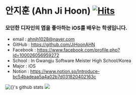 
# 안지훈 (Ahn Ji Hoon) [![Hits](https://hits.seeyoufarm.com/api/count/incr/badge.svg?url=https%3A%2F%2Fgithub.com%2FJiHoonAHN&count_bg=%2379C83D&title_bg=%23555555&icon=&icon_color=%23E7E7E7&title=hits&edge_flat=false)](https://hits.seeyoufarm.com)

### 모던한 디자인의 앱을 좋아하는 iOS를 배우는 학생입니다.
- email : ahnjh1028@naver.com
- GitHub : https://github.com/JiHoonAHN
- Facebook : https://www.facebook.com/profile.php?id=100026056959272
- School : In Gwangju Software Meister High School/Korea
- Major : iOS
- Notion : https://www.notion.so/Introduce-bc54badeaa5a4a02b7d031820402163c



![{}'s github stats](https://github-readme-stats.vercel.app/api?username=JiHoonAHN&show_icons=true&&theme=dark)
<a href="https://github.com/JiHoonAHN">
  <img src="https://github-readme-stats.vercel.app/api/top-langs/?username=JiHoonAHN&layout=compact"/>
</a>

